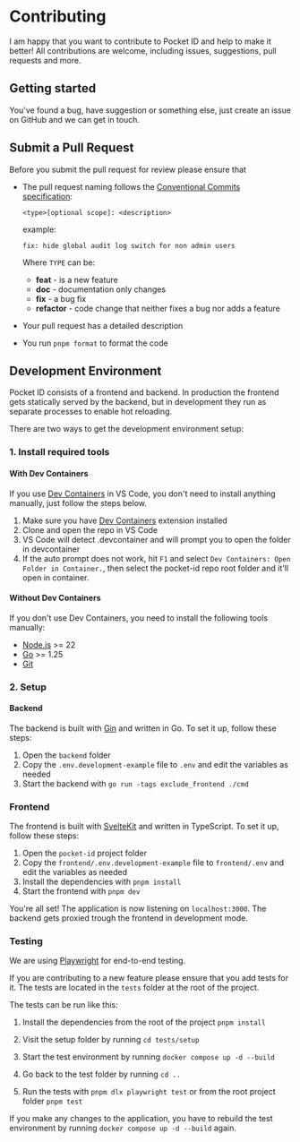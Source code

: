 # Contributing

I am happy that you want to contribute to Pocket ID and help to make it better! All contributions are welcome, including issues, suggestions, pull requests and more.

## Getting started

You've found a bug, have suggestion or something else, just create an issue on GitHub and we can get in touch.

## Submit a Pull Request

Before you submit the pull request for review please ensure that

- The pull request naming follows the [Conventional Commits specification](https://www.conventionalcommits.org):

  `<type>[optional scope]: <description>`

  example:

  ```
  fix: hide global audit log switch for non admin users
  ```

  Where `TYPE` can be:

  - **feat** - is a new feature
  - **doc** - documentation only changes
  - **fix** - a bug fix
  - **refactor** - code change that neither fixes a bug nor adds a feature

- Your pull request has a detailed description
- You run `pnpm format` to format the code

## Development Environment

Pocket ID consists of a frontend and backend. In production the frontend gets statically served by the backend, but in development they run as separate processes to enable hot reloading.

There are two ways to get the development environment setup:

### 1. Install required tools

#### With Dev Containers

If you use [Dev Containers](https://code.visualstudio.com/docs/remote/containers) in VS Code, you don't need to install anything manually, just follow the steps below.

1. Make sure you have [Dev Containers](https://marketplace.visualstudio.com/items?itemName=ms-vscode-remote.remote-containers) extension installed
2. Clone and open the repo in VS Code
3. VS Code will detect .devcontainer and will prompt you to open the folder in devcontainer
4. If the auto prompt does not work, hit `F1` and select `Dev Containers: Open Folder in Container.`, then select the pocket-id repo root folder and it'll open in container.

#### Without Dev Containers

If you don't use Dev Containers, you need to install the following tools manually:

- [Node.js](https://nodejs.org/en/download/) >= 22
- [Go](https://golang.org/doc/install) >= 1.25
- [Git](https://git-scm.com/downloads)

### 2. Setup

#### Backend

The backend is built with [Gin](https://gin-gonic.com) and written in Go. To set it up, follow these steps:

1. Open the `backend` folder
2. Copy the `.env.development-example` file to `.env` and edit the variables as needed
3. Start the backend with `go run -tags exclude_frontend ./cmd`

### Frontend

The frontend is built with [SvelteKit](https://kit.svelte.dev) and written in TypeScript. To set it up, follow these steps:

1. Open the `pocket-id` project folder
2. Copy the `frontend/.env.development-example` file to `frontend/.env` and edit the variables as needed
3. Install the dependencies with `pnpm install`
4. Start the frontend with `pnpm dev`

You're all set! The application is now listening on `localhost:3000`. The backend gets proxied trough the frontend in development mode.

### Testing

We are using [Playwright](https://playwright.dev) for end-to-end testing.

If you are contributing to a new feature please ensure that you add tests for it. The tests are located in the `tests` folder at the root of the project.

The tests can be run like this:

1. Install the dependencies from the root of the project `pnpm install`

2. Visit the setup folder by running `cd tests/setup`

3. Start the test environment by running `docker compose up -d --build`

4. Go back to the test folder by running `cd ..`
5. Run the tests with `pnpm dlx playwright test` or from the root project folder `pnpm test`

If you make any changes to the application, you have to rebuild the test environment by running `docker compose up -d --build` again.
